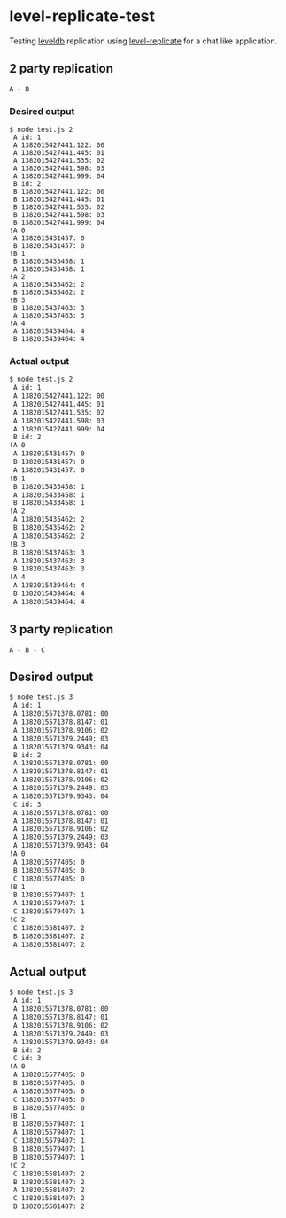 # level-replicate-test

Testing [leveldb](https://github.com/rvagg/levelup) replication using
[level-replicate](https://github.com/dominictarr/level-replicate) for a chat like
application.

## 2 party replication

`A - B`

### Desired output

```
$ node test.js 2
 A id: 1
 A 1382015427441.122: 00
 A 1382015427441.445: 01
 A 1382015427441.535: 02
 A 1382015427441.598: 03
 A 1382015427441.999: 04
 B id: 2
 B 1382015427441.122: 00
 B 1382015427441.445: 01
 B 1382015427441.535: 02
 B 1382015427441.598: 03
 B 1382015427441.999: 04
!A 0
 A 1382015431457: 0
 B 1382015431457: 0
!B 1
 B 1382015433458: 1
 A 1382015433458: 1
!A 2
 A 1382015435462: 2
 B 1382015435462: 2
!B 3
 B 1382015437463: 3
 A 1382015437463: 3
!A 4
 A 1382015439464: 4
 B 1382015439464: 4
```

### Actual output

```bash
$ node test.js 2
 A id: 1
 A 1382015427441.122: 00
 A 1382015427441.445: 01
 A 1382015427441.535: 02
 A 1382015427441.598: 03
 A 1382015427441.999: 04
 B id: 2
!A 0
 A 1382015431457: 0
 B 1382015431457: 0
 A 1382015431457: 0
!B 1
 B 1382015433458: 1
 A 1382015433458: 1
 B 1382015433458: 1
!A 2
 A 1382015435462: 2
 B 1382015435462: 2
 A 1382015435462: 2
!B 3
 B 1382015437463: 3
 A 1382015437463: 3
 B 1382015437463: 3
!A 4
 A 1382015439464: 4
 B 1382015439464: 4
 A 1382015439464: 4
```

## 3 party replication

`A - B - C`

## Desired output

```bash
$ node test.js 3
 A id: 1
 A 1382015571378.0781: 00
 A 1382015571378.8147: 01
 A 1382015571378.9106: 02
 A 1382015571379.2449: 03
 A 1382015571379.9343: 04
 B id: 2
 A 1382015571378.0781: 00
 A 1382015571378.8147: 01
 A 1382015571378.9106: 02
 A 1382015571379.2449: 03
 A 1382015571379.9343: 04
 C id: 3
 A 1382015571378.0781: 00
 A 1382015571378.8147: 01
 A 1382015571378.9106: 02
 A 1382015571379.2449: 03
 A 1382015571379.9343: 04
!A 0
 A 1382015577405: 0
 B 1382015577405: 0
 C 1382015577405: 0
!B 1
 B 1382015579407: 1
 A 1382015579407: 1
 C 1382015579407: 1
!C 2
 C 1382015581407: 2
 B 1382015581407: 2
 A 1382015581407: 2
```

## Actual output

```bash
$ node test.js 3
 A id: 1
 A 1382015571378.0781: 00
 A 1382015571378.8147: 01
 A 1382015571378.9106: 02
 A 1382015571379.2449: 03
 A 1382015571379.9343: 04
 B id: 2
 C id: 3
!A 0
 A 1382015577405: 0
 B 1382015577405: 0
 A 1382015577405: 0
 C 1382015577405: 0
 B 1382015577405: 0
!B 1
 B 1382015579407: 1
 A 1382015579407: 1
 C 1382015579407: 1
 B 1382015579407: 1
 B 1382015579407: 1
!C 2
 C 1382015581407: 2
 B 1382015581407: 2
 A 1382015581407: 2
 C 1382015581407: 2
 B 1382015581407: 2
```
